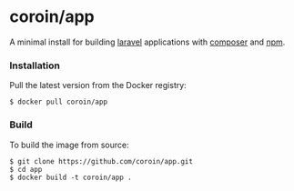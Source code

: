 # coroin/app

A minimal install for building [laravel](https://laravel.com) applications with [composer](https://getcomposer.org) and [npm](https://nodejs.org).

### Installation

Pull the latest version from the Docker registry:

```
$ docker pull coroin/app
```

### Build

To build the image from source:

```
$ git clone https://github.com/coroin/app.git
$ cd app
$ docker build -t coroin/app .
```
